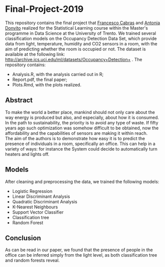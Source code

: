 # Final-Project-2019

This repository contains the final project that <a href='https://github.com/celcof'>Francesco Cabras</a> and <a href='https://github.com/antos23'>Antonia Donvito</a> realized for the Statistical Learning course within the Master's programme in Data Science at the University of Trento. 
We trained several classification models on the Occupancy Detection Data Set, which provide data from light, temperature, humidity and CO2 sensors in a room, with the aim of predicting whether the room is occupied or not. The dataset is available at the following link: http://archive.ics.uci.edu/ml/datasets/Occupancy+Detection+ .
The repository contains:
- Analysis.R, with the analysis carried out in R;
- Report.pdf, the final paper;
- Plots.Rmd, with the plots realized.
## Abstract
To make the world a better place, mankind should not only care about the way energy is produced but also, and especially, about how it is consumed. In the path to sustainability, the priority is to avoid any type of waste. If fifty years ago such optimization was somehow difficult to be obtained, now the affordability and the capabilities of sensors are making it within reach. \
The aim of the authors is to demonstrate how easy it is to predict the presence of individuals in a room, specifically an office. This can help in a variety of ways: for instance the System could decide to automatically turn heaters and lights off.

## Models
After cleaning and preprocessing the data, we trained the following models:
- Logistic Regression
- Linear Discriminant Analysis
- Quadratic Discriminant Analysis
- K-Nearest Neighbours
- Support Vector Classifier
- Classification tree
- Random Forest

## Conclusion
As can be read in our paper, we found that the presence of people in the office can be inferred simply from the light level, as both classification tree and random forests reveal.
